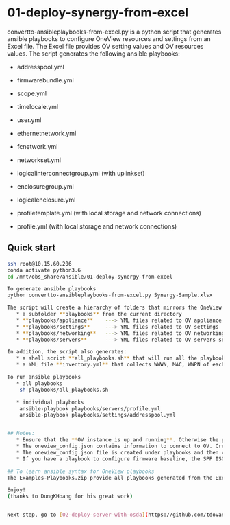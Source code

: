 # 01-deploy-synergy-from-excel

convertto-ansibleplaybooks-from-excel.py is a python script that generates ansible playbooks to configure OneView resources and settings from an Excel file.
The Excel file provides OV setting values and OV resources values.
The script generates the following ansible playbooks:

   * addresspool.yml
   * firmwarebundle.yml
   * scope.yml
   * timelocale.yml
   * user.yml

   * ethernetnetwork.yml
   * fcnetwork.yml
   * networkset.yml
   * logicalinterconnectgroup.yml (with uplinkset)
   * enclosuregroup.yml
   * logicalenclosure.yml
   * profiletemplate.yml (with local storage and network connections)
   * profile.yml (with local storage and network connections)


## Quick start

```bash
ssh root@10.15.60.206
conda activate python3.6
cd /mnt/obs_share/ansible/01-deploy-synergy-from-excel

To generate ansible playbooks
python convertto-ansibleplaybooks-from-excel.py Synergy-Sample.xlsx

The script will create a hierarchy of folders that mirrors the OneView structure as seen in the GUI.
   * a subfolder **playbooks** from the current directory
   * **playbooks/appliance**    ---> YML files related to OV appliance configuration
   * **playbooks/settings**     ---> YML files related to OV settings
   * **playbooks/networking**   ---> YML files related to OV networking
   * **playbooks/servers**      ---> YML files related to OV servers settings

In addition, the script also generates:
   * a shell script **all_playbooks.sh** that will run all the playbooks in a sequential order
   * a YML file **inventory.yml** that collects WWWN, MAC, WWPN of each server profile

To run ansible playbooks
   * all playbooks
    sh playbooks/all_playbooks.sh 

   * individual playbooks
    ansible-playbook playbooks/servers/profile.yml 
    ansible-playbook playbooks/settings/addresspool.yml 


## Notes:
   * Ensure that the **OV instance is up and running**. Otherwise the python script will fail to generate playbooks
   * The oneview_config.json contains information to connect to OV. Credential and IP address are configured from the sheet "composer" in the Excel file
   * The oneview_config.json file is created under playbooks and then copied to all subfolders: playbooks/appliance, playbooks/settings, playbooks/networking, playbooks/servers 
   * If you have a playbook to configure firmware baseline, the SPP ISO must be located under **playbooks/appliance**

## To learn ansible syntax for OneView playbooks
The Examples-Playbooks.zip provide all playbooks generated from the Excel sample file. Use those playbooks as examples of OneView playbooks

Enjoy!
(thanks to DungKHoang for his great work)


Next step, go to [02-deploy-server-with-osda](https://github.com/tdovan/OBS-NGP-POC/tree/master/02-deploy-server-with-osda)
